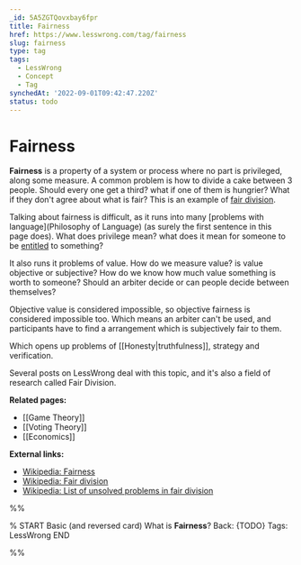 ```yaml
---
_id: 5A5ZGTQovxbay6fpr
title: Fairness
href: https://www.lesswrong.com/tag/fairness
slug: fairness
type: tag
tags:
  - LessWrong
  - Concept
  - Tag
synchedAt: '2022-09-01T09:42:47.220Z'
status: todo
---
```


# Fairness

**Fairness** is a property of a system or process where no part is privileged, along some measure. A common problem is how to divide a cake between 3 people. Should every one get a third? what if one of them is hungrier? What if they don't agree about what is fair? This is an example of [fair division](https://en.wikipedia.org/wiki/Fair_division). 

Talking about fairness is difficult, as it runs into many [problems with language](Philosophy of Language) (as surely the first sentence in this page does). What does privilege mean? what does it mean for someone to be [entitled](https://en.wikipedia.org/wiki/Entitlement_(fair_division)) to something?

It also runs it problems of value. How do we measure value? is value objective or subjective? How do we know how much value something is worth to someone? Should an arbiter decide or can people decide between themselves?

Objective value is considered impossible, so objective fairness is considered impossible too. Which means an arbiter can't be used, and participants have to find a arrangement which is subjectively fair to them.

Which opens up problems of [[Honesty|truthfulness]], strategy and verification.

Several posts on LessWrong deal with this topic, and it's also a field of research called Fair Division.

**Related pages:**

- [[Game Theory]]
- [[Voting Theory]]
- [[Economics]]

**External links:**

- [Wikipedia: Fairness](https://en.wikipedia.org/wiki/Fairness) 
- [Wikipedia: Fair division](https://en.wikipedia.org/wiki/Fair_division) 
- [Wikipedia: List of unsolved problems in fair division](https://en.wikipedia.org/wiki/List_of_unsolved_problems_in_fair_division)


%%

% START
Basic (and reversed card)
What is **Fairness**?
Back: {TODO}
Tags: LessWrong
END
<!--ID: 1663157004501-->


%%
	
